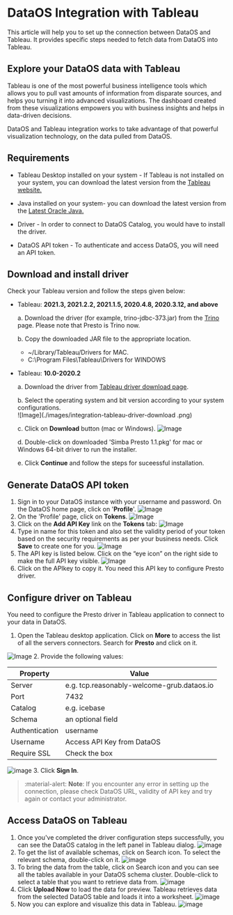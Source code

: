 # DataOS Integration with Tableau

This article will help you to set up the connection between DataOS and Tableau. It provides specific steps needed to fetch data from DataOS into Tableau.

## Explore your DataOS data with Tableau

Tableau is one of the most powerful business intelligence tools which allows you to pull vast amounts of information from disparate sources, and helps you turning it into advanced visualizations. The dashboard created from these visualizations empowers you with business insights and helps in data-driven decisions.

DataOS and  Tableau integration works to take advantage of that powerful visualization technology, on the data pulled from DataOS. 

## Requirements

 
- Tableau Desktop installed on your system - If Tableau is not installed on your system, you can download the latest version from the <a href="https://www.tableau.com/products/desktop/download" target="_blank">Tableau website.</a>

- Java installed on your system- you can download the latest version from the <a href="https://www.oracle.com/java/technologies/downloads/#jdk17-mac" target="_blank">Latest Oracle Java.</a>

- Driver - In order to connect to DataOS Catalog, you would have to install the driver. 

- DataOS API token - To authenticate and access DataOS, you will need an API token.
 

## Download and install driver

Check your Tableau version and follow the steps given below:

- Tableau: **2021.3, 2021.2.2, 2021.1.5, 2020.4.8, 2020.3.12, and above**

    a. Download the driver (for example, trino-jdbc-373.jar) from the <a href="https://trino.io/docs/current/installation/jdbc.html" target="_blank">Trino</a> page. Please note that Presto is Trino now.

    b. Copy the downloaded JAR file to the appropriate location.

     - ~/Library/Tableau/Drivers for MAC. 
     - C:\Program Files\Tableau\Drivers for WINDOWS


- Tableau: **10.0-2020.2**
  
    a. Download the driver from <a href="https://www.tableau.com/support/drivers?__full-version=20204.21.0114.0916#presto" target="_blank">Tableau driver download page</a>. 

    b. Select the operating system and bit version according to your system configurations.      
    ![Image](./images/integration-tableau-driver-download .png)

    c. Click on **Download** button (mac or Windows). 
    ![Image](./images/integration-tableau-driver-downloadmac.png)

    d. Double-click on downloaded 'Simba Presto 1.1.pkg' for mac or Windows 64-bit driver to run the installer. 

    e. Click **Continue** and follow the steps for suceessful installation.


##  Generate DataOS API token

1. Sign in to your DataOS instance with your username and password. On the DataOS home page, click on '**Profile**'.
![Image](./images/integration-dataos-homepage.png)
2. On the 'Profile' page, click on **Tokens**.
![Image](./images/integration-dataos-profile.png)
3. Click on the **Add API Key** link on the **Tokens** tab:
![Image](./images/integration-dataos-token-apikey.png)
4. Type in name for this token and also set the validity period of your token based on the security requirements as per your business needs. Click **Save** to create one for you. 
![Image](./images/integration-add-key.png)
5. The API key is listed below. Click on the “eye icon” on the right side to make the full API key visible.
![Image](./images/integration-key-created.png)
6. Click on the APIkey to copy it. You need this API key to configure Presto driver.


## Configure driver on Tableau

You need to configure the Presto driver in Tableau application to connect to your data in DataOS.

1. Open the Tableau desktop application. Click on **More** to access the list of all the servers connectors. Search for **Presto** and click on it.

![Image](./images/integration-tableau-more.png)
2. Provide the following values:

**Property** | **Value** | 
-------- | -------- | 
Server  | e.g.  tcp.reasonably-welcome-grub.dataos.io  |
Port  | 7432  | 
Catalog  | e.g. icebase  |  
Schema  | an optional field  |
Authentication  | username  | 
Username  | Access API Key from DataOS  |
Require SSL  | Check the box  |


![image](./images/integration-tableau-presto.png)
3. Click **Sign In**.


> :material-alert: **Note**: If you encounter any error in setting up the connection, please check DataOS URL, validity of API key and try again or contact your administrator.

## Access DataOS on Tableau

1. Once you've completed the driver configuration steps successfully, you can see the DataOS catalog in the left panel in Tableau dialog. 
![image](./images/integration-tableau-connected.png)
2. To get the list of available schemas, click on Search icon. To select the relevant schema, double-click on it.
![image](./images/integration-tableau-schema.png)
3. To bring the data from the table, click on Search icon and you can see all the tables available in your DataOS schema cluster. Double-click to select a table that you want to retrieve data from.
![image](./images/integration-tableau-tables.png)
4. Click **Upload Now** to load the data for preview. Tableau retrieves data from the selected DataOS table and loads it into a worksheet.
![image](./images/integration-tableau-data.png)
5. Now you can explore and visualize this data in Tableau.
![image](./images/integration-tableau-visualization.png)

